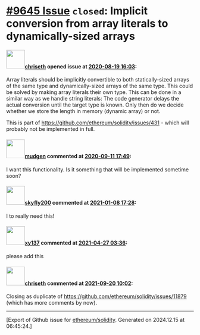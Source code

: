 # [\#9645 Issue](https://github.com/ethereum/solidity/issues/9645) `closed`: Implicit conversion from array literals to dynamically-sized arrays

#### <img src="https://avatars.githubusercontent.com/u/9073706?v=4" width="50">[chriseth](https://github.com/chriseth) opened issue at [2020-08-19 16:03](https://github.com/ethereum/solidity/issues/9645):

Array literals should be implicitly convertible to both statically-sized arrays of the same type and dynamically-sized arrays of the same type. This could be solved by making array literals their own type. This can be done in a similar way as we handle string literals: The code generator delays the actual conversion until the target type is known. Only then do we decide whether we store the length in memory (dynamic array) or not.

This is part of https://github.com/ethereum/solidity/issues/431 - which will probably not be implemented in full.

#### <img src="https://avatars.githubusercontent.com/u/49092?u=e839203b6d7460e1a1907d4d8071a7fe351dce67&v=4" width="50">[mudgen](https://github.com/mudgen) commented at [2020-09-11 17:49](https://github.com/ethereum/solidity/issues/9645#issuecomment-691230619):

I want this functionality.   Is it something that will be implemented sometime soon?

#### <img src="https://avatars.githubusercontent.com/u/2071514?u=efc5b03d1816fd56301bc56e5f83ef78b57f0082&v=4" width="50">[skyfly200](https://github.com/skyfly200) commented at [2021-01-08 17:28](https://github.com/ethereum/solidity/issues/9645#issuecomment-756894731):

I to really need this!

#### <img src="https://avatars.githubusercontent.com/u/33620868?u=8e150f1712805751f81d0b573d3dbe74921b1954&v=4" width="50">[xy137](https://github.com/xy137) commented at [2021-04-27 03:36](https://github.com/ethereum/solidity/issues/9645#issuecomment-827289148):

please add this

#### <img src="https://avatars.githubusercontent.com/u/9073706?v=4" width="50">[chriseth](https://github.com/chriseth) commented at [2021-09-20 10:02](https://github.com/ethereum/solidity/issues/9645#issuecomment-922784693):

Closing as duplicate of https://github.com/ethereum/solidity/issues/11879 (which has more comments by now).


-------------------------------------------------------------------------------



[Export of Github issue for [ethereum/solidity](https://github.com/ethereum/solidity). Generated on 2024.12.15 at 06:45:24.]
